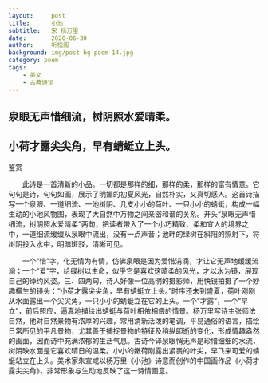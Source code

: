```yaml
---
layout:     post
title:      小池
subtitle:   宋 杨万里
date:       2020-06-30
author:     听松阁
background: img/post-bg-poem-14.jpg
category: poem
tags:
    - 美文
    - 古典诗词
---
```


## 泉眼无声惜细流，树阴照水爱晴柔。

## 小荷才露尖尖角，早有蜻蜓立上头。





鉴赏



　　此诗是一首清新的小品。一切都是那样的细，那样的柔，那样的富有情意。它句句是诗，句句如画，展示了明媚的初夏风光，自然朴实，又真切感人。这首诗描写一个泉眼、一道细流、一池树阴、几支小小的荷叶、一只小小的蜻蜓，构成一幅生动的小池风物图，表现了大自然中万物之间亲密和谐的关系。开头“泉眼无声惜细流，树阴照水爱晴柔”两句，把读者带入了一个小巧精致、柔和宜人的境界之中，一道细流缓缓从泉眼中流出，没有一点声音；池畔的绿树在斜阳的照射下，将树阴投入水中，明暗斑驳，清晰可见。



　　一个“惜”字，化无情为有情，仿佛泉眼是因为爱惜涓滴，才让它无声地缓缓流淌；一个“爱”字，给绿树以生命，似乎它是喜欢这晴柔的风光，才以水为镜，展现自己的绰约风姿。三、四两句，诗人好像一位高明的摄影师，用快镜拍摄了一个妙趣横生的镜头：“小荷才露尖尖角，早有蜻蜓立上头。”时序还未到盛夏，荷叶刚刚从水面露出一个尖尖角，一只小小的蜻蜓立在它的上头。一个“才露”，一个“早立”，前后照应，逼真地描绘出蜻蜓与荷叶相依相偎的情景。杨万里写诗主张师法自然，他对自然景物有浓厚的兴趣，常用清新活泼的笔调，平易通俗的语言，描绘日常所见的平凡景物，尤其善于捕捉景物的特征及稍纵即逝的变化，形成情趣盎然的画面，因而诗中充满浓郁的生活气息。古诗今译泉眼悄无声是珍惜细细的水流，树阴映水面是它喜欢晴日的温柔。小小的嫩荷刚露出紧裹的叶尖，早飞来可爱的蜻蜓站立在上头。美术家朱宣咸以杨万里《小池》诗意而创作的中国画作品《小荷才露尖尖角》，非常形象与生动地反映了这一诗情画意。

